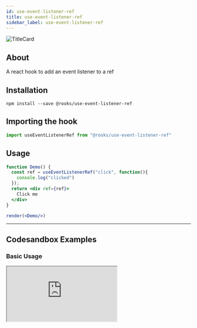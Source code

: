 ```yaml
---
id: use-event-listener-ref
title: use-event-listener-ref
sidebar_label: use-event-listener-ref
---
```



![TitleCard](https://raw.githubusercontent.com/imbhargav5/rooks/HEAD/packages/event-listener-ref/title-card.svg)

    

## About

A react hook to add an event listener to a ref

[//]: # "Main"

## Installation

    npm install --save @rooks/use-event-listener-ref

## Importing the hook

```javascript
import useEventListenerRef from "@rooks/use-event-listener-ref"
```

## Usage

```jsx
function Demo() {
  const ref = useEventListenerRef("click", function(){
    console.log("clicked")
  });
  return <div ref={ref}>
    Click me
  </div>
}

render(<Demo/>)
```


---

## Codesandbox Examples

### Basic Usage

<iframe
  src="https://codesandbox.io/embed/red-sunset-1ph98?expanddevtools=1&fontsize=14&hidenavigation=1&module=%2Fsrc%2FApp.js&theme=dark"
  style={{
    width: "100%",
    height: 500,
    border: 0,
    borderRadius: 4,
    overflow: "hidden"
  }}
  title="red-sunset-1ph98"
  allow="accelerometer; ambient-light-sensor; camera; encrypted-media; geolocation; gyroscope; hid; microphone; midi; payment; usb; vr; xr-spatial-tracking"
  sandbox="allow-forms allow-modals allow-popups allow-presentation allow-same-origin allow-scripts"
/>    



## Join Bhargav's discord server
You can click on the floating discord icon at the bottom right of the screen and talk to us in our server.

    